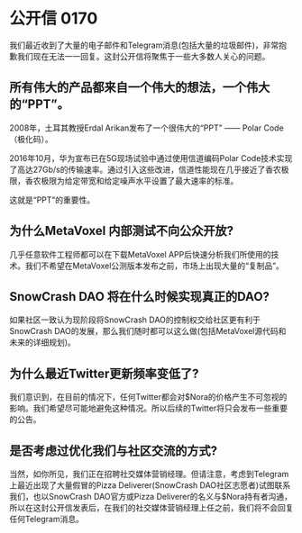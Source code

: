 # 公开信 0170

我们最近收到了大量的电子邮件和Telegram消息(包括大量的垃圾邮件)，非常抱歉我们现在无法一一回复。这封公开信将聚焦于一些大多数人关心的问题。

## 所有伟大的产品都来自一个伟大的想法，一个伟大的“PPT”。

2008年，土耳其教授Erdal Arikan发布了一个很伟大的“PPT” —— Polar Code（极化码）。

2016年10月，华为宣布已在5G现场试验中通过使用信道编码Polar Code技术实现了高达27Gb/s的传输速率。通过引入这些改进，信道性能现在几乎接近了香农极限，香农极限为给定带宽和给定噪声水平设置了最大速率的标准。

这就是“PPT”的重要性。

## 为什么MetaVoxel 内部测试不向公众开放?

几乎任意软件工程师都可以在下载MetaVoxel APP后快速分析我们所使用的技术。我们不希望在MetaVoxel公测版本发布之前，市场上出现大量的“复制品”。

## SnowCrash DAO 将在什么时候实现真正的DAO?

如果社区一致认为现阶段将SnowCrash DAO的控制权交给社区更有利于SnowCrash DAO的发展，那么我们随时都可以这么做(包括MetaVoxel源代码和未来的详细规划)。

## 为什么最近Twitter更新频率变低了?

我们意识到，在目前的情况下，任何Twitter都会对$Nora的价格产生不可忽视的影响。我们希望尽可能地避免这种情况。所以后续的Twitter将只会发布一些重要的公告。

## 是否考虑过优化我们与社区交流的方式?

当然，如你所见，我们正在招聘社交媒体营销经理。但请注意，考虑到Telegram上最近出现了大量假冒的Pizza Deliverer(SnowCrash DAO社区志愿者)试图联系我们，也以SnowCrash DAO官方或Pizza Deliverer的名义与$Nora持有者沟通，所以在这封公开信发表后，在我们的社交媒体营销经理上任之前，我们将不会回复任何Telegram消息。

